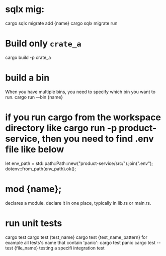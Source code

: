 # sqlx mig:
cargo sqlx migrate add {name}
cargo sqlx migrate run

# Build only `crate_a`
cargo build -p crate_a

# build a bin
When you have multiple bins, you need to specify which bin you want to run.
cargo run --bin {name} 

# if you run cargo from the workspace directory like cargo run -p product-service, then you need to find .env file like below
let env_path = std::path::Path::new("product-service/src/").join(".env");
dotenv::from_path(env_path).ok();

# mod {name};
declares a module. declare it in one place, typically in lib.rs or main.rs.

# run unit tests
cargo test
cargo test {test_name}
cargo test {test_name_pattern} for example all tests's name that contain 'panic': cargo test panic
cargo test --test {file_name} testing a specifi integration test
